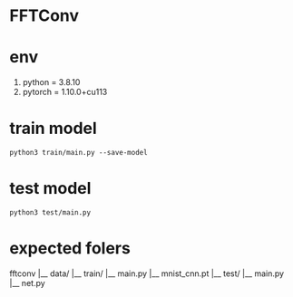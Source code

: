 FFTConv
===
# env
1. python = 3.8.10
2. pytorch = 1.10.0+cu113

# train model
```
python3 train/main.py --save-model
```
# test model
```
python3 test/main.py
```

# expected folers
fftconv
|__ data/
|__ train/
	|__ main.py	
	|__ mnist_cnn.pt
|__ test/
	|__ main.py
	|__ net.py
